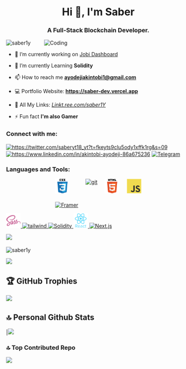 

<h1 align="center">Hi 👋, I'm Saber</h1>
<h3 align="center">A  Full-Stack Blockchain Developer.</h3>
<img align="right" alt="Coding" width="400px" src="https://media3.giphy.com/media/v1.Y2lkPTc5MGI3NjExYmR0NHNzZnpjcnI3cXdwcXg4NzN0emtjdTkzZzV4a2dwdGY0c3U4ZyZlcD12MV9pbnRlcm5hbF9naWZfYnlfaWQmY3Q9Zw/qgQUggAC3Pfv687qPC/giphy.gif"
 
<p align="left"> <img src="https://komarev.com/ghpvc/?username=saber1y&label=Profile%20views&color=0e75b6&style=flat" alt="saber1y" /> </p>



- 🔭 I’m currently working on  [Jobi Dashboard]()

- 🌱 I’m currently Learning  **Solidity**

- 📫 How to reach me **ayodejiakintobi1@gmail.com**

- 💻 Portfolio Website: **https://saber-dev.vercel.app**

- 🌲 All My Links: *[Linkt.ree.com/saber1Y](https://linktr.ee/saber1Y)*

- ⚡ Fun fact **I'm also Gamer**

<h3 align="left">Connect with me: </h3>
<p align="left">
<a href="https://twitter.com/https://twitter.com/saberyt18_yt?t=fkeyts9clu5ody1xffk1rg&s=09" target="blank"><img align="center" src="https://raw.githubusercontent.com/rahuldkjain/github-profile-readme-generator/master/src/images/icons/Social/twitter.svg" alt="https://twitter.com/saberyt18_yt?t=fkeyts9clu5ody1xffk1rg&s=09" height="30" width="40" /></a>
<a href="https://linkedin.com/in/https://www.linkedin.com/in/akintobi-ayodeji-86a675236" target="blank">
 <img align="center" src="https://raw.githubusercontent.com/rahuldkjain/github-profile-readme-generator/master/src/images/icons/Social/linked-in-alt.svg" alt="https://www.linkedin.com/in/akintobi-ayodeji-86a675236" height="30" width="40" /></a>
<a href="https://t.me/sabercm" target="_blank">
    <img align="center" src="https://upload.wikimedia.org/wikipedia/commons/8/82/Telegram_logo.svg" alt="Telegram" height="30" width="30" />
</a>


</p>

<h3 align="left">Languages and Tools:</h3>
<p align="left" style="display: grid; grid-template-columns: repeat(4, auto); gap: 20px; justify-content: center;">
  <a href="https://www.w3schools.com/css/" target="_blank" rel="noreferrer">
    <img src="https://raw.githubusercontent.com/devicons/devicon/master/icons/css3/css3-original-wordmark.svg" alt="css3" width="40" height="40"/>
  </a>
  <a href="https://git-scm.com/" target="_blank" rel="noreferrer">
    <img src="https://www.vectorlogo.zone/logos/git-scm/git-scm-icon.svg" alt="git" width="40" height="40"/>
  </a>
  <a href="https://www.w3.org/html/" target="_blank" rel="noreferrer">
    <img src="https://raw.githubusercontent.com/devicons/devicon/master/icons/html5/html5-original-wordmark.svg" alt="html5" width="40" height="40"/>
  </a>
  <a href="https://developer.mozilla.org/en-US/docs/Web/JavaScript" target="_blank" rel="noreferrer">
    <img src="https://raw.githubusercontent.com/devicons/devicon/master/icons/javascript/javascript-original.svg" alt="javascript" width="40" height="40"/>
  </a>
 <a href="https://www.framer.com/motion/" target="_blank" rel="noreferrer">
 <img src="https://cdn.jsdelivr.net/gh/devicons/devicon@latest/icons/framermotion/framermotion-original-wordmark.svg" alt='Framer' width="60" height="60"  />     
 </a>
 </p>
 <p>
    <a href="https://sass-lang.com" target="_blank" rel="noreferrer">
    <img src="https://raw.githubusercontent.com/devicons/devicon/master/icons/sass/sass-original.svg" alt="sass" width="40" height="40"/>
  </a>
  <a href="https://tailwindcss.com/" target="_blank" rel="noreferrer">
    <img src="https://www.vectorlogo.zone/logos/tailwindcss/tailwindcss-icon.svg" alt="tailwind" width="40" height="40"/>
  </a>
  <a href="https://soliditylang.org/" target="_blank" rel="noreferrer">
    <img src="https://upload.wikimedia.org/wikipedia/commons/9/98/Solidity_logo.svg" alt="Solidity" width="40" height="40" />
  </a>
  <a href="https://reactjs.org/" target="_blank" rel="noreferrer">
    <img src="https://raw.githubusercontent.com/devicons/devicon/master/icons/react/react-original-wordmark.svg" alt="react" width="40" height="40"/>
  </a>
  
  <a href="https://nextjs.org/" target="_blank" rel="noreferrer">
<img src="https://cdn.jsdelivr.net/gh/devicons/devicon@latest/icons/nextjs/nextjs-original.svg" alt='Next.js' width="40" height="40" /> 
  </a>
 </p>






<p><a href="https://www.buymeacoffee.com/Saber1Y"><img src="https://img.buymeacoffee.com/button-api/?text=Buy me a coffee&emoji=☕&slug=Saber1Y&button_colour=FFDD00&font_colour=000000&font_family=Bree&outline_colour=000000&coffee_colour=ffffff" /></a></p>


<p><img align="center" src="https://github-readme-stats.vercel.app/api/top-langs?username=saber1y&show_icons=true&locale=en&layout=compact" alt="saber1y" /></p>


![](https://github-readme-streak-stats.herokuapp.com/?user=Saber1Y&theme=dark&hide_border=false)<br/>


## 🏆 GitHub Trophies
![](https://github-profile-trophy.vercel.app/?username=Saber1Y&theme=radical&no-frame=false&no-bg=false&margin-w=4)

## 🔝 Personal Github Stats
|![](https://github-readme-stats.vercel.app/api?username=Saber1Y&&show_icons=true&title_color=ffffff&icon_color=bb2acf&text_color=daf7dc&bg_color=151515)

### 🔝 Top Contributed Repo
![](https://github-contributor-stats.vercel.app/api?username=Saber1Y&limit=5&theme=dark&combine_all_yearly_contributions=true)


